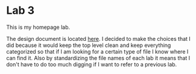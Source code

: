 # Lab 3

This is my homepage lab.

The design document is located [here](./IA-doc.md). I decided to make the choices that I did because it would keep the top level clean and keep everything categorized so that if I am looking for a certain type of file I know where I can find it. Also by standardizing the file names of each lab it means that I don't have to do too much digging if I want to refer to a previous lab.